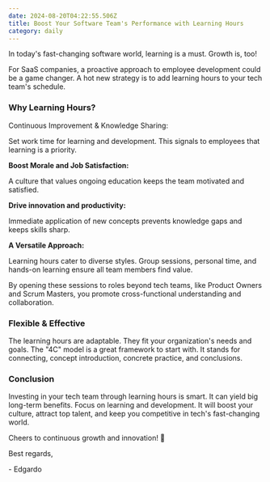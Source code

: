 ```yaml
---
date: 2024-08-20T04:22:55.506Z
title: Boost Your Software Team's Performance with Learning Hours
category: daily
---
```

In today's fast-changing software world, learning is a must. Growth is, too!

For SaaS companies, a proactive approach to employee development could be a game changer. A hot new strategy is to add learning hours to your tech team's schedule.

### Why Learning Hours?

Continuous Improvement & Knowledge Sharing:

Set work time for learning and development. This signals to employees that learning is a priority.

**Boost Morale and Job Satisfaction:**

A culture that values ongoing education keeps the team motivated and satisfied.

**Drive innovation and productivity:**

Immediate application of new concepts prevents knowledge gaps and keeps skills sharp.

**A Versatile Approach:**

Learning hours cater to diverse styles. Group sessions, personal time, and hands-on learning ensure all team members find value.

By opening these sessions to roles beyond tech teams, like Product Owners and Scrum Masters, you promote cross-functional understanding and collaboration.

### Flexible & Effective

The learning hours are adaptable. They fit your organization's needs and goals. The "4C" model is a great framework to start with. It stands for connecting, concept introduction, concrete practice, and conclusions.

### Conclusion

Investing in your tech team through learning hours is smart. It can yield big long-term benefits. Focus on learning and development. It will boost your culture, attract top talent, and keep you competitive in tech's fast-changing world.

Cheers to continuous growth and innovation! 🚀

Best regards,

\- Edgardo